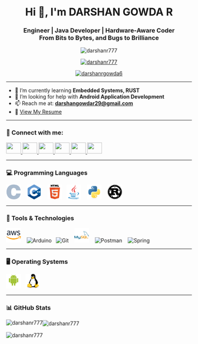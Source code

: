 <h1 align="center">Hi 👋, I'm DARSHAN GOWDA R</h1>
<h3 align="center">Engineer | Java Developer | Hardware-Aware Coder <br> From Bits to Bytes, and Bugs to Brilliance</h3>

<p align="center">
  <img src="https://komarev.com/ghpvc/?username=darshanr777&label=Profile%20views&color=0e75b6&style=flat" alt="darshanr777" />
</p>

<p align="center">
  <a href="https://github.com/ryo-ma/github-profile-trophy">
    <img src="https://github-profile-trophy.vercel.app/?username=darshanr777" alt="darshanr777" />
  </a>
</p>

<p align="center">
  <a href="https://twitter.com/darshanrgowda6" target="blank">
    <img src="https://img.shields.io/twitter/follow/darshanrgowda6?logo=twitter&style=for-the-badge" alt="darshanrgowda6" />
  </a>
</p>

---

- 🌱 I’m currently learning **Embedded Systems, RUST**
- 🤝 I’m looking for help with **Android Application Development**
- 📫 Reach me at: **darshangowdar29@gmail.com**
- 📄 [View My Resume](https://drive.google.com/file/d/1QN-lFdkNZ-zFLLlqkv-SHEPrqDIm_qcw/view?usp=sharing)

---

### 🔗 Connect with me:

<p align="left">
  <a href="https://twitter.com/darshanrgowda6" target="blank">
    <img src="https://raw.githubusercontent.com/rahuldkjain/github-profile-readme-generator/master/src/images/icons/Social/twitter.svg" height="30" width="40" />
  </a>
  <a href="https://linkedin.com/in/darshan-gowda-r-8041371bb" target="blank">
    <img src="https://raw.githubusercontent.com/rahuldkjain/github-profile-readme-generator/master/src/images/icons/Social/linked-in-alt.svg" height="30" width="40" />
  </a>
  <a href="https://instagram.com/darshu_rgowda" target="blank">
    <img src="https://raw.githubusercontent.com/rahuldkjain/github-profile-readme-generator/master/src/images/icons/Social/instagram.svg" height="30" width="40" />
  </a>
  <a href="https://www.hackerrank.com/darshangowdar29" target="blank">
    <img src="https://raw.githubusercontent.com/rahuldkjain/github-profile-readme-generator/master/src/images/icons/Social/hackerrank.svg" height="30" width="40" />
  </a>
  <a href="https://www.leetcode.com/darshanr777" target="blank">
    <img src="https://raw.githubusercontent.com/rahuldkjain/github-profile-readme-generator/master/src/images/icons/Social/leet-code.svg" height="30" width="40" />
  </a>
  <a href="https://auth.geeksforgeeks.org/user/user_eob5eq6zb6g" target="blank">
    <img src="https://raw.githubusercontent.com/rahuldkjain/github-profile-readme-generator/master/src/images/icons/Social/geeks-for-geeks.svg" height="30" width="40" />
  </a>
</p>

---

### 💻 Programming Languages

<p align="left">
  <img src="https://raw.githubusercontent.com/devicons/devicon/master/icons/c/c-original.svg" alt="C" width="40" height="40"/> &nbsp;&nbsp;
  <img src="https://raw.githubusercontent.com/devicons/devicon/master/icons/cplusplus/cplusplus-original.svg" alt="C++" width="40" height="40"/> &nbsp;&nbsp;
  <img src="https://raw.githubusercontent.com/devicons/devicon/master/icons/html5/html5-original-wordmark.svg" alt="HTML5" width="40" height="40"/>&nbsp;&nbsp;
  <img src="https://raw.githubusercontent.com/devicons/devicon/master/icons/java/java-original.svg" alt="Java" width="40" height="40"/> &nbsp;&nbsp;
  <img src="https://raw.githubusercontent.com/devicons/devicon/master/icons/python/python-original.svg" alt="Python" width="40" height="40"/> &nbsp;&nbsp;
  <img src="https://raw.githubusercontent.com/devicons/devicon/master/icons/rust/rust-original.svg" alt="Rust" width="40" height="40"/> &nbsp;&nbsp;
  
</p>

---

### 🧰 Tools & Technologies

<p align="left">
  <img src="https://raw.githubusercontent.com/devicons/devicon/master/icons/amazonwebservices/amazonwebservices-original-wordmark.svg" alt="AWS" width="40" height="40"/> &nbsp;&nbsp;
   <img src="https://cdn.worldvectorlogo.com/logos/arduino-1.svg" alt="Arduino" width="40" height="40"/>&nbsp;&nbsp;
  <img src="https://www.vectorlogo.zone/logos/git-scm/git-scm-icon.svg" alt="Git" width="40" height="40"/> &nbsp;&nbsp;
  <img src="https://raw.githubusercontent.com/devicons/devicon/master/icons/mysql/mysql-original-wordmark.svg" alt="MySQL" width="40" height="40"/> &nbsp;&nbsp;
  <img src="https://www.vectorlogo.zone/logos/getpostman/getpostman-icon.svg" alt="Postman" width="40" height="40"/> &nbsp;&nbsp;
  <img src="https://www.vectorlogo.zone/logos/springio/springio-icon.svg" alt="Spring" width="40" height="40"/> &nbsp;&nbsp;
</p>

---

### 🖥️ Operating Systems

<p align="left">
  <img src="https://raw.githubusercontent.com/devicons/devicon/master/icons/android/android-original-wordmark.svg" alt="Android" width="40" height="40"/>&nbsp;&nbsp;
  <img src="https://raw.githubusercontent.com/devicons/devicon/master/icons/linux/linux-original.svg" alt="Linux" width="40" height="40"/> &nbsp;&nbsp;
</p>

---

### 📊 GitHub Stats

<p>
  <img align="left" src="https://github-readme-stats.vercel.app/api/top-langs?username=darshanr777&show_icons=true&locale=en&layout=compact" alt="darshanr777" />
</p>

<p>
  <img align="center" src="https://github-readme-stats.vercel.app/api?username=darshanr777&show_icons=true&locale=en" alt="darshanr777" />
</p>

<p>
  <img align="center" src="https://github-readme-streak-stats.herokuapp.com/?user=darshanr777&" alt="darshanr777" />
</p>

